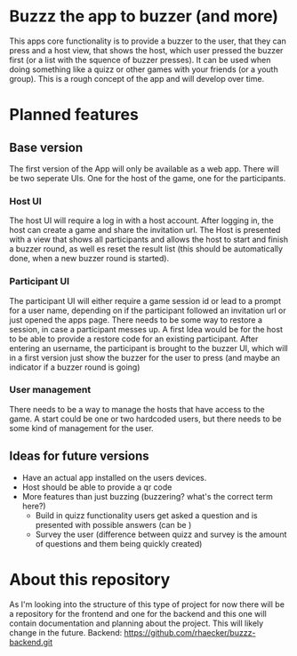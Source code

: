 # Buzzz the app to buzzer (and more)
This apps core functionality is to provide a buzzer to the user, that they can press and a host view, that shows the host, which user pressed the buzzer first (or a list with the squence of buzzer presses). It can be used when doing something like a quizz or other games with your friends (or a youth group).
This is a rough concept of the app and will develop over time. 
# Planned features
## Base version 
The first version of the App will only be available as a web app. There will be two seperate UIs. One for the host of the game, one for the participants.
### Host UI
The host UI will require a log in with a host account.
After logging in, the host can create a game and share the invitation url. The Host is presented with a view that shows all participants and allows the host to start and finish a buzzer round, as well es reset the result list (this should be automatically done, when a new buzzer round is started).
### Participant UI 
The participant UI will either require a game session id or lead to a prompt for a user name, depending on if the participant followed an invitation url or just opened the apps page. There needs to be some way to restore a session, in case a participant messes up. A first Idea would be for the host to be able to provide a restore code for an existing participant. 
After entering an username, the participant is brought to the buzzer UI, which will in a first version just show the buzzer for the user to press (and maybe an indicator if a buzzer round is going)
### User management
There needs to be a way to manage the hosts that have access to the game. A start could be one or two hardcoded users, but there needs to be some kind of management for the user.
## Ideas for future versions
* Have an actual app installed on the users devices.
* Host should be able to provide a qr code
* More features than just buzzing (buzzering? what's the correct term here?)
  * Build in quizz functionality users get asked a question and is presented with possible answers (can be )
  * Survey the user (difference between quizz and survey is the amount of questions and them being quickly created)
# About this repository
As I'm looking into the structure of this type of project for now there will be a repository for the frontend and one for the backend and this one will contain documentation and planning about the project. This will likely change in the future.
Backend: https://github.com/rhaecker/buzzz-backend.git